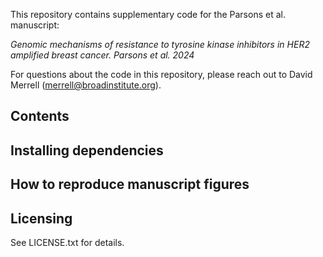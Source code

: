 
This repository contains supplementary code for the Parsons et al. manuscript:

_Genomic mechanisms of resistance to tyrosine kinase inhibitors in HER2 amplified breast cancer. Parsons et al. 2024_

For questions about the code in this repository, please reach out to David Merrell (merrell@broadinstitute.org).

## Contents

## Installing dependencies

## How to reproduce manuscript figures

## Licensing

See LICENSE.txt for details.
